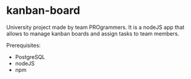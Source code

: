 # kanban-board
University project made by team PROgrammers.
It is a nodeJS app that allows to manage kanban boards and assign tasks to team members. 

Prerequisites:
- PostgreSQL
- nodeJS
- npm
